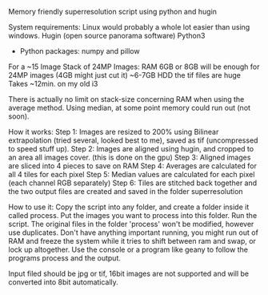 Memory friendly superresolution script using python and hugin

System requirements:
Linux would probably a whole lot easier than using windows.
Hugin (open source panorama software)
Python3
- Python packages: numpy and pillow

For a ~15 Image Stack of 24MP Images:
RAM 6GB or 8GB will be enough for 24MP images (4GB might just cut it)
~6-7GB HDD the tif files are huge
Takes ~12min. on my old i3

There is actually no limit on stack-size concerning RAM when using the average method. Using median, at some point memory could run out (not soon).

How it works:
Step 1: Images are resized to 200% using Bilinear extrapolation (tried several, looked best to me), saved as tif (uncompressed to speed stuff up).
Step 2: Images are aligned using hugin, and cropped to an area all images cover. (this is done on the gpu)
Step 3: Aligned images are sliced into 4 pieces to save on RAM
Step 4: Averages are calculated for all 4 tiles for each pixel
Step 5: Median values are calculated for each pixel (each channel RGB separately)
Step 6: Tiles are stitched back together and the two output files are created and saved in the folder superresolution


How to use it:
Copy the script into any folder, and create a folder inside it called process. Put the images you want to process into this folder. Run the script.
The original files in the folder 'process' won't be modified, however use duplicates.
Don't have anything important running, you might run out of RAM and freeze the system while it tries to shift between ram and swap, or lock up altogether.
Use the console or a program like geany to follow the programs process and the output.

Input filed should be jpg or tif, 16bit images are not supported and will be converted into 8bit automatically.

